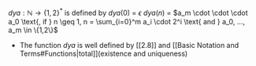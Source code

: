 $dya: \mathbb{N} \rightarrow \{1,2\}^*$ is defined by
$dya(0)$ = $\epsilon$
$dya(n)$ = $a_m \cdot \cdot \cdot a_0 \text{, if } n \geq 1, n = \sum_{i=0}^m a_i \cdot 2^i \text{ and } a_0, ..., a_m \in \{1,2\}$
- The function $dya$ is well defined by [[2.8]] and [[Basic Notation and Terms#Functions|total]](existence and uniqueness)
